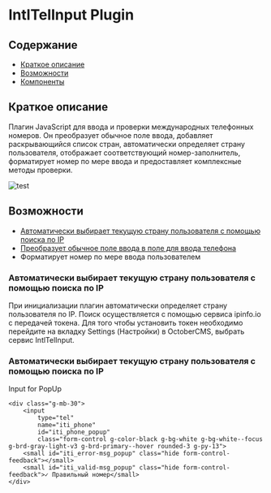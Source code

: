 # IntlTelInput Plugin

## Содержание
- [Краткое описание](#brief_description)
- [Возможности](#features)
- [Компоненты](#components)


## Краткое описание <a name="brief_description"/>
Плагин JavaScript для ввода и проверки международных телефонных номеров. 
Он преобразует обычное поле ввода, добавляет раскрывающийся список стран, автоматически определяет страну пользователя, отображает соответствующий номер-заполнитель, форматирует номер по мере ввода и предоставляет комплексные методы проверки.

![test]([https://prnt.sc/oi-yw8qWhFG6](https://inqual.net/themes/inqual/assets/build/img/icon/logotype.svg) "Phone number")

## Возможности <a name="features"/> 
- [Автоматически выбирает текущую страну пользователя с помощью поиска по IP](#auto-search-ip)
- [Преобразует обычное поле ввода в поле для ввода телефона](#rerender-input)
- Форматирует номер по мере ввода пользователем

### Автоматически выбирает текущую страну пользователя с помощью поиска по IP <a name="auto-search-ip"/>

При инициализации плагин автоматически определяет страну пользователя по IP. Поиск осуществляется с помощью сервиса ipinfo.io с передачей токена. Для того чтобы установить токен необходимо перейдите на вкладку Settings (Настройки) в OctoberCMS, выбрать сервис IntlTelInput.

### Автоматически выбирает текущую страну пользователя с помощью поиска по IP <a name="auto-search-ip"/>



Input for PopUp
```
<div class="g-mb-30">
    <input 
    	type="tel" 
    	name="iti_phone"
    	id="iti_phone_popup"
    	class="form-control g-color-black g-bg-white g-bg-white--focus g-brd-gray-light-v3 g-brd-primary--hover rounded-3 g-py-13">
    <small id="iti_error-msg_popup" class="hide form-control-feedback"></small>
    <small id="iti_valid-msg_popup" class="hide form-control-feedback">✓ Правильный номер</small>
</div>
```
